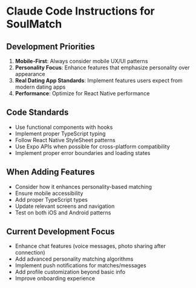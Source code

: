 # Claude Code Instructions for SoulMatch

## Development Priorities

1. **Mobile-First**: Always consider mobile UX/UI patterns
2. **Personality Focus**: Enhance features that emphasize personality over appearance
3. **Real Dating App Standards**: Implement features users expect from modern dating apps
4. **Performance**: Optimize for React Native performance

## Code Standards

- Use functional components with hooks
- Implement proper TypeScript typing
- Follow React Native StyleSheet patterns
- Use Expo APIs when possible for cross-platform compatibility
- Implement proper error boundaries and loading states

## When Adding Features

- Consider how it enhances personality-based matching
- Ensure mobile accessibility
- Add proper TypeScript types
- Update relevant screens and navigation
- Test on both iOS and Android patterns

## Current Development Focus

- Enhance chat features (voice messages, photo sharing after connection)
- Add advanced personality matching algorithms
- Implement push notifications for matches/messages
- Add profile customization beyond basic info
- Improve onboarding experience
